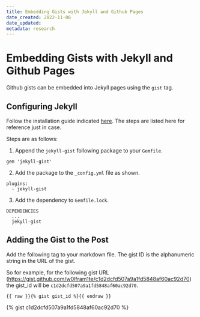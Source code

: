 ```yaml
---
title: Embedding Gists with Jekyll and Github Pages
date_created: 2022-11-06
date_updated: 
metadata: research
---
```

# Embedding Gists with Jekyll and Github Pages

Github gists can be embedded into Jekyll pages using the `gist` tag.

## Configuring Jekyll 

Follow the installation guide indicated [here](https://github.com/jekyll/jekyll-gist). The steps are listed here for reference just in case.

Steps are as follows:

1. Append the `jekyll-gist` following package to your `Gemfile`. 

```
gem 'jekyll-gist'
```

2. Add the package to the `_config.yml` file as shown.

```
plugins:
  - jekyll-gist
```

3. Add the dependency to `Gemfile.lock`.

```
DEPENDENCIES
  ...
  jekyll-gist
```

## Adding the Gist to the Post

Add the following tag to your markdown file. The gist ID is the alphanumeric string in the URL of the gist. 

So for example, for the following gist URL (https://gist.github.com/w0lfram1te/c1d2dcfd507a9a1fd5848af60ac92d70) the gist_id will be `c1d2dcfd507a9a1fd5848af60ac92d70`.

```
{{ raw }}{% gist gist_id %}{{ endraw }}
```

{% gist c1d2dcfd507a9a1fd5848af60ac92d70 %}
